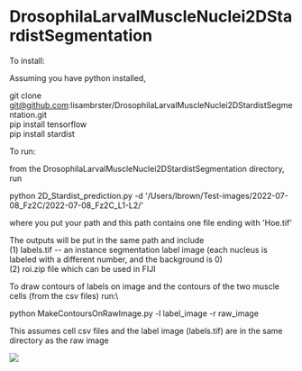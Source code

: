 # DrosophilaLarvalMuscleNuclei2DStardistSegmentation


To install:

Assuming you have python installed,

git clone git@github.com:lisambrster/DrosophilaLarvalMuscleNuclei2DStardistSegmentation.git\
pip install tensorflow\
pip install stardist


To run:

from the DrosophilaLarvalMuscleNuclei2DStardistSegmentation directory, run

python 2D_Stardist_prediction.py -d '/Users/lbrown/Test-images/2022-07-08_Fz2C/2022-07-08_Fz2C_L1-L2/'

where you put your path and this path contains one file ending with 'Hoe.tif'

The outputs will be put in the same path and include\
(1) labels.tif -- an instance segmentation label image (each nucleus is labeled with a different number, and the background is 0)\
(2) roi.zip file which can be used in FIJI


To draw contours of labels on image and the contours of the two muscle cells (from the csv files) run:\

python MakeContoursOnRawImage.py -l label_image -r raw_image

This assumes cell csv files and the label image (labels.tif) are in the same directory as the raw image

<img src='vis.png'>


